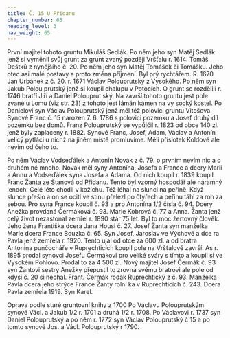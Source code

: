 ```yaml
---
title: Č. 15 U Přidanu
chapter_number: 65
heading_level: 3
nav_weight: 65
---
```




První majitel tohoto gruntu Mikuláš Sedlák. Po něm jeho syn Matěj Sedlák jenž si vyměnil svůj
grunt za grunt zvaný později Vršťalu r. 1614.
Tomáš Deštků z nynějšího č. 20. Po něm jeho syn Matěj Tomášek či Tomášku. Jeho otec asi malé
postavy a proto změna příjmení. Byl prý rychtářem.
R. 1670 Jan Urbánek z č. 20. r. 1671 Václav Polouprutský z Vysokého. Po něm syn Jakub Polou­
prutský jenž si koupil chalupu v Potocích. O grunt se rozdělili r. 1746 bratří Jiří a Daniel Polouprut­
ský. Na završí tohoto gruntu jest pole zvané u Lomu (viz str. 23) z tohoto jest lámán kámen na vy­
socký kostel.
Po Danielovi syn Václav Polouprutský jenž měl též polovici gruntu Vitošova. Synové Franc č. 15
narozen 7. 6. 1786 s polovici pozemku a Josef druhý díl pozemku bez domů.
Franz Polouprutský se vypůjčil r. 1823 od obce 140 zl. jenž byly zaplaceny r. 1882. Synové Franc,
Josef, Adam, Václav a Antonín velicý pytláci u nichž na jiném místě promluvíme. Měli příslotek
Koldové ale nevím od čeho to.

Po něm Václav Vodseďálek a Antonín Novák z č. 79. o prvním nevím nic a o druhém né mnoho.
Novák měl syny Antonína, Josefa a France a dcery Marii a Annu a Vodseďálek syna Josefa a Adama.
Od nich koupil r. 1839 koupil Franc Žanta ze Stanová od Přidanu. Tento byl vzorný hospodář ale
náramný lenoch. Celé léto chodil v kožichu. Též léhal na slunci na peřině. Když slunce přešlo a on
se ocitl ve stínu přelezl po čtyřech a peřinu táhl za roh za sebou. Pro syna France koupil č. 93 a pro
Antonína 1/2 čísla č. 94. Dcery Anežka provdaná Čermáková č. 93. Marie Kobrová č. 77 a Anna.
Žanta jenž celý život nezastonal zemřel r. 1890 stár 75 let. Byl to moc žertovný člověk. Jeho žena
Františka dcera Jana Housi č. 27.
Josef Žanta syn manželka Marie dcera France Bouzka č. 65. Syn Josef, Jaroslav ve Výchové a dce­
ra Pavla jenž zemřela r. 1920. Tento ujal od otce za 600 zl. a od bratra Antonína punčocháře
v Ruprechticích koupil pole na Vršťalově završí. As r. 1895 prodal synovci Josefu Čermákovi pro
veliké sváry s tímto a koupil si ve Vysokém Pohlovo. Prodal to za 4 500 zl.
Nový majitel Josef Čermák č. 93 syn Žantovi sestry Anežky přepustil to zrovna svému bratrovi
ale pole od kdysi č. 20 si nechal.
Frant. Čermák rodák Ruprechtický z č. 93. Manželka Pavla dcera jeho strýce France Žanty rolní­
ka v Ruprechticích č. 243. Dcera Pavla zemřela 1919. Syn Karel.


Oprava podle staré gruntovní knihy z 1700
Po Václavu Polouprutským synové Václ. a Jakub 1/2 r. 1701 a druhá 1/2 r. 1708. Po Václavovi r. 1737
syn Daniel Polouprutský a po něm r. 1772 syn Václav Polouprutský č 15 a po tomto synové Jos.
a Václ. Polouprutský r 1790.

